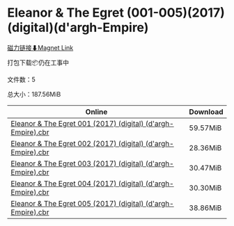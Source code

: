 # Eleanor & The Egret (001-005)(2017)(digital)(d'argh-Empire)

[磁力链接⬇Magnet Link](magnet:?xt=urn:btih:07837cfd09e16188b29a63789ae25a8d5cd49418&dn=Eleanor%20%26%20The%20Egret%20%28001-005%29%282017%29%28digital%29%28d%27argh-Empire%29)

打包下载📦仍在工事中

文件数：5

总大小：187.56MiB

Online | Download
--- | ---
[Eleanor & The Egret 001 (2017) (digital) (d'argh-Empire).cbr](https://github.com/alicewish/markdown/blob/master/comic/Eleanor-Egret-001-2017-digital-dargh-Empire-cbr.md) | 59.57MiB
[Eleanor & The Egret 002 (2017) (digital) (d'argh-Empire).cbr](https://github.com/alicewish/markdown/blob/master/comic/Eleanor-Egret-002-2017-digital-dargh-Empire-cbr.md) | 28.36MiB
[Eleanor & The Egret 003 (2017) (digital) (d'argh-Empire).cbr](https://github.com/alicewish/markdown/blob/master/comic/Eleanor-Egret-003-2017-digital-dargh-Empire-cbr.md) | 30.47MiB
[Eleanor & The Egret 004 (2017) (digital) (d'argh-Empire).cbr](https://github.com/alicewish/markdown/blob/master/comic/Eleanor-Egret-004-2017-digital-dargh-Empire-cbr.md) | 30.30MiB
[Eleanor & The Egret 005 (2017) (digital) (d'argh-Empire).cbr](https://github.com/alicewish/markdown/blob/master/comic/Eleanor-Egret-005-2017-digital-dargh-Empire-cbr.md) | 38.86MiB